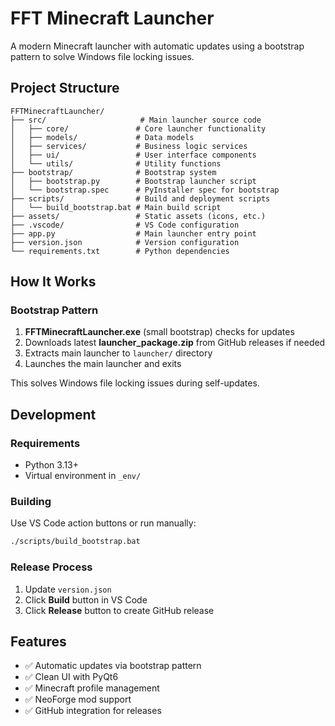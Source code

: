 # FFT Minecraft Launcher

A modern Minecraft launcher with automatic updates using a bootstrap pattern to solve Windows file locking issues.

## Project Structure

```
FFTMinecraftLauncher/
├── src/                     # Main launcher source code
│   ├── core/               # Core launcher functionality
│   ├── models/             # Data models
│   ├── services/           # Business logic services
│   ├── ui/                 # User interface components
│   └── utils/              # Utility functions
├── bootstrap/              # Bootstrap system
│   ├── bootstrap.py        # Bootstrap launcher script
│   └── bootstrap.spec      # PyInstaller spec for bootstrap
├── scripts/                # Build and deployment scripts
│   └── build_bootstrap.bat # Main build script
├── assets/                 # Static assets (icons, etc.)
├── .vscode/                # VS Code configuration
├── app.py                  # Main launcher entry point
├── version.json            # Version configuration
└── requirements.txt        # Python dependencies
```

## How It Works

### Bootstrap Pattern
1. **FFTMinecraftLauncher.exe** (small bootstrap) checks for updates
2. Downloads latest **launcher_package.zip** from GitHub releases if needed
3. Extracts main launcher to `launcher/` directory
4. Launches the main launcher and exits

This solves Windows file locking issues during self-updates.

## Development

### Requirements
- Python 3.13+
- Virtual environment in `_env/`

### Building
Use VS Code action buttons or run manually:
```bash
./scripts/build_bootstrap.bat
```

### Release Process
1. Update `version.json`
2. Click **Build** button in VS Code
3. Click **Release** button to create GitHub release

## Features
- ✅ Automatic updates via bootstrap pattern
- ✅ Clean UI with PyQt6
- ✅ Minecraft profile management
- ✅ NeoForge mod support
- ✅ GitHub integration for releases
   
   